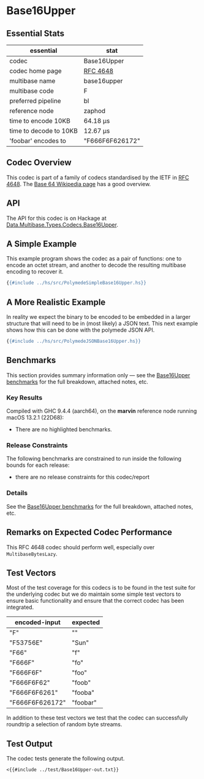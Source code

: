# Base16Upper

## Essential Stats

| essential              | stat                                               |
| ---------------------- | -------------------------------------------------- |
| codec                  | Base16Upper                                        |
| codec home page        | [RFC 4648](https://www.rfc-editor.org/rfc/rfc4648) |
| multibase name         | base16upper                                        |
| multibase code         | F                                                  |
| preferred pipeline     | bl                                                 |
| reference node         | zaphod                                             |
| time to encode 10KB    | 64.18 μs                                           |
| time to decode to 10KB | 12.67 μs                                           |
| 'foobar' encodes to    | "F666F6F626172"                                    |


## Codec Overview

This codec is part of a family of codecs standardised by the IETF in 
[RFC 4648](https://www.rfc-editor.org/rfc/rfc4648). The 
[Base 64 Wikipedia page](https://en.wikipedia.org/wiki/Base64) has a good overview.


## API

The API for this codec is on Hackage at [Data.Multibase.Types.Codecs.Base16Upper](https://hackage.haskell.org/package/polymede-0.0.0.1/docs/Data-Multibase-Types-Codecs-Base16Upper.html).

## A Simple Example

This example program shows the codec as a pair of functions: one to encode an octet stream, 
and another to decode the resulting multibase encoding to recover it.

```haskell
{{#include ../hs/src/PolymedeSimpleBase16Upper.hs}}
```

## A More Realistic Example

In reality we expect the binary to be encoded to be embedded in a larger structure that will need
to be in (most likely) a JSON text. This next example shows how this can be done with the polymede
JSON API.

```haskell
{{#include ../hs/src/PolymedeJSONBase16Upper.hs}}
```

## Benchmarks


This section provides summary information only &mdash; see the [Base16Upper benchmarks](https://cdornan.github.io/polymede-benchmarks/benchmarks/0.0.0.1/Base16Upper.html) for the full
breakdown, attached notes, etc.

### Key Results

Compiled with GHC 9.4.4 (aarch64), on the **marvin** reference node running macOS 13.2.1 (22D68):

* There are no highlighted benchmarks.

### Release Constraints

The following benchmarks are constrained to run inside the following bounds for each release:

* there are no release constraints for this codec/report

### Details

See the [Base16Upper benchmarks](https://cdornan.github.io/polymede-benchmarks/benchmarks/0.0.0.1/Base16Upper.html) for the full breakdown, attached notes, etc.


## Remarks on Expected Codec Performance

This RFC 4648 codec should perform well, especially over `MultibaseBytesLazy`.


## Test Vectors

Most of the test coverage for this codecs is to be found in the test suite for the underlying
codec but we do maintain some simple test vectors to ensure basic functionality and ensure that 
the correct codec has been integrated.

| encoded-input   | expected |
| --------------- | -------- |
| "F"             | ""       |
| "F53756E"       | "Sun"    |
| "F66"           | "f"      |
| "F666F"         | "fo"     |
| "F666F6F"       | "foo"    |
| "F666F6F62"     | "foob"   |
| "F666F6F6261"   | "fooba"  |
| "F666F6F626172" | "foobar" |


In addition to these test vectors we test that the codec can successfully roundtrip a selection of 
random byte streams.

## Test Output

The codec tests generate the following output.

```
<{{#include ../test/Base16Upper-out.txt}}
```
